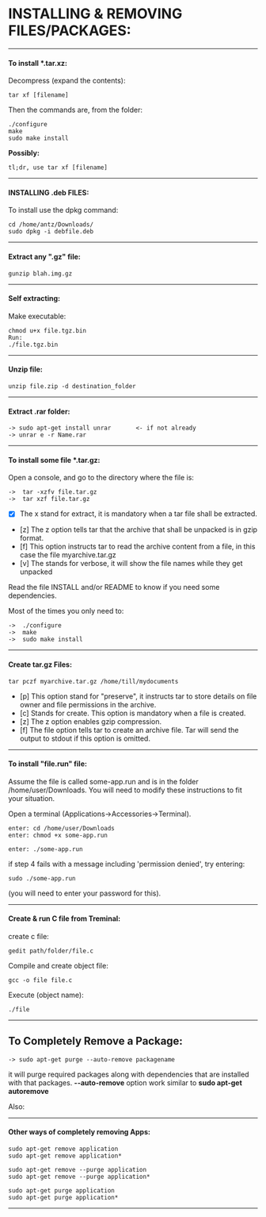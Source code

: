 # INSTALLING & REMOVING FILES/PACKAGES:


---
#### To install *.tar.xz:

Decompress (expand the contents):

	tar xf [filename]

Then the commands are, from the folder:

	./configure
	make
	sudo make install

**Possibly:**

	tl;dr, use tar xf [filename]

---
#### INSTALLING .deb FILES:

To install use the dpkg command:

	cd /home/antz/Downloads/
	sudo dpkg -i debfile.deb

---
#### Extract any ".gz" file:

	gunzip blah.img.gz

---
#### Self extracting:

Make executable:

	chmod u+x file.tgz.bin
	Run:
	./file.tgz.bin

---
#### Unzip file:

	unzip file.zip -d destination_folder

---
#### Extract .rar folder:

	-> sudo apt-get install unrar		<- if not already
	-> unrar e -r Name.rar

---
#### To install some file *.tar.gz:

Open a console, and go to the directory where the file is:

	->  tar -xzfv file.tar.gz
	->  tar xzf file.tar.gz

* [x] The x stand for extract, it is mandatory when a tar file shall be extracted.
* [z] The z option tells tar that the archive that shall be unpacked is in gzip format.
* [f] This option instructs tar to read the archive content from a file, in this case the file myarchive.tar.gz
* [v] The stands for verbose, it will show the file names while they get unpacked

Read the file INSTALL and/or README to know if you need some dependencies.

Most of the times you only need to:

	->  ./configure
	->  make
	->  sudo make install

---
#### Create tar.gz Files:

	tar pczf myarchive.tar.gz /home/till/mydocuments

* [p] This option stand for "preserve", it instructs tar to store details on file owner and file permissions in the archive.
* [c] Stands for create. This option is mandatory when a file is created.
* [z] The z option enables gzip compression.
* [f] The file option tells tar to create an archive file. Tar will send the output to stdout if this option is omitted.

---
#### To install "file.run" file:

Assume the file is called some-app.run and is in the folder /home/user/Downloads. You will need to modify these instructions to fit your situation.

Open a terminal (Applications->Accessories->Terminal).

    enter: cd /home/user/Downloads
    enter: chmod +x some-app.run

    enter: ./some-app.run

if step 4 fails with a message including 'permission denied', try entering:

	sudo ./some-app.run 

(you will need to enter your password for this).

---
#### Create & run C file from Treminal:

create c file:

	gedit path/folder/file.c

Compile and create object file:

	gcc -o file file.c

Execute (object name):

	./file

---
## To Completely Remove a Package:


	-> sudo apt-get purge --auto-remove packagename

it will purge required packages along with dependencies that are installed 
with that packages. **--auto-remove** option work similar to  **sudo apt-get autoremove**

Also:

---
#### Other ways of completely removing Apps:

	sudo apt-get remove application
	sudo apt-get remove application*

	sudo apt-get remove --purge application
	sudo apt-get remove --purge application*

	sudo apt-get purge application
	sudo apt-get purge application*

---
